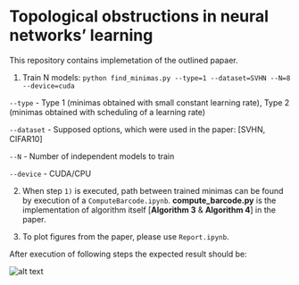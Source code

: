 # Topological obstructions in neural networks’ learning

This repository contains implemetation of the outlined papaer.

1) Train N models: `python find_minimas.py --type=1 --dataset=SVHN --N=8 --device=cuda`

`--type` - Type 1 (minimas obtained with small constant learning rate), Type 2 (minimas obtained with scheduling of a learning rate)

`--dataset` - Supposed options, which were used in the paper: [SVHN, CIFAR10]

`--N` - Number of independent models to train

`--device` - CUDA/CPU

2) When step `1)` is executed, path between trained minimas can be found by execution of a `ComputeBarcode.ipynb`. **compute_barcode.py** is the implementation of algorithm itself [**Algorithm 3** & **Algorithm 4**] in the paper.

3) To plot figures from the paper, please use `Report.ipynb`.

After execution of following steps the expected result should be:

![alt text](https://dl.dropboxusercontent.com/s/ufl072k0w5xdx47/Experiment2_ResNet9_Barcodes_SVHN.png)

